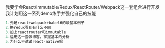 我要学会React/Immutable/Redux/ReactRouter/Webpack这一套组合进行开发<br />
我计划用这一系列demo练手并强化自己的技能<br />
```js
1.先是react+webpack+babel6的最基本例子
2.换redux看到有什么不同
3.加上reactrouter和immutable
4.运用这一套做博客，掌握基本的分析
5.为什么不试试react-native呢
```
